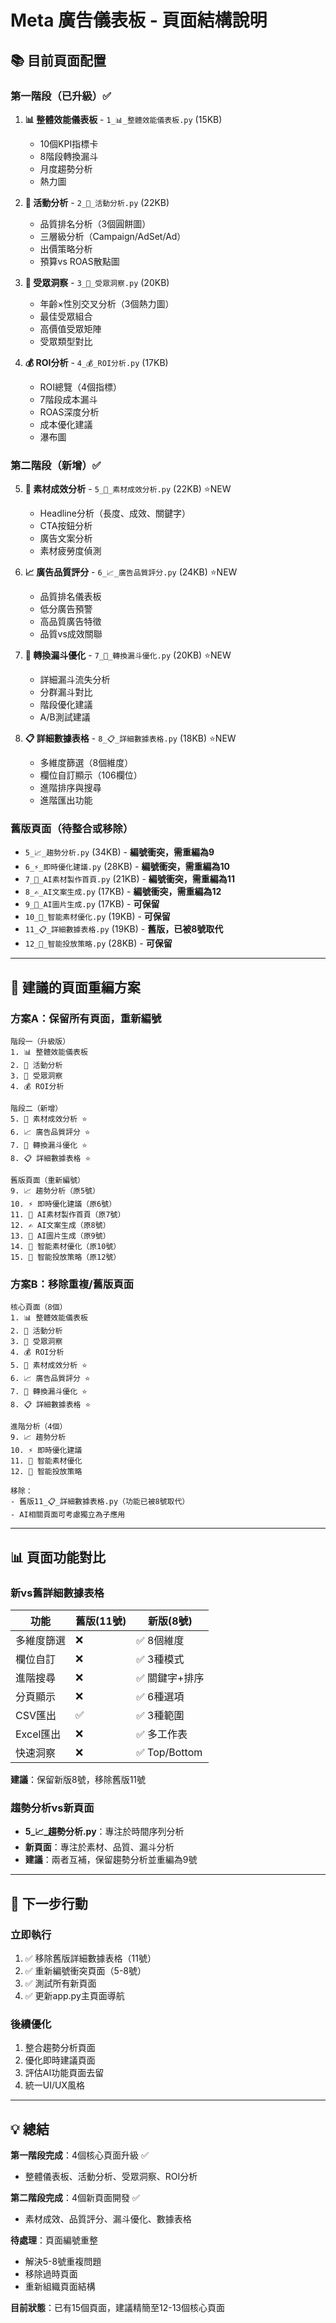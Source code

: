 # Meta 廣告儀表板 - 頁面結構說明

## 📚 目前頁面配置

### 第一階段（已升級）✅
1. **📊 整體效能儀表板** - `1_📊_整體效能儀表板.py` (15KB)
   - 10個KPI指標卡
   - 8階段轉換漏斗
   - 月度趨勢分析
   - 熱力圖

2. **🎯 活動分析** - `2_🎯_活動分析.py` (22KB)
   - 品質排名分析（3個圓餅圖）
   - 三層級分析（Campaign/AdSet/Ad）
   - 出價策略分析
   - 預算vs ROAS散點圖

3. **👥 受眾洞察** - `3_👥_受眾洞察.py` (20KB)
   - 年齡×性別交叉分析（3個熱力圖）
   - 最佳受眾組合
   - 高價值受眾矩陣
   - 受眾類型對比

4. **💰 ROI分析** - `4_💰_ROI分析.py` (17KB)
   - ROI總覽（4個指標）
   - 7階段成本漏斗
   - ROAS深度分析
   - 成本優化建議
   - 瀑布圖

### 第二階段（新增）✅
5. **🎨 素材成效分析** - `5_🎨_素材成效分析.py` (22KB) ⭐NEW
   - Headline分析（長度、成效、關鍵字）
   - CTA按鈕分析
   - 廣告文案分析
   - 素材疲勞度偵測

6. **📈 廣告品質評分** - `6_📈_廣告品質評分.py` (24KB) ⭐NEW
   - 品質排名儀表板
   - 低分廣告預警
   - 高品質廣告特徵
   - 品質vs成效關聯

7. **🔄 轉換漏斗優化** - `7_🔄_轉換漏斗優化.py` (20KB) ⭐NEW
   - 詳細漏斗流失分析
   - 分群漏斗對比
   - 階段優化建議
   - A/B測試建議

8. **📋 詳細數據表格** - `8_📋_詳細數據表格.py` (18KB) ⭐NEW
   - 多維度篩選（8個維度）
   - 欄位自訂顯示（106欄位）
   - 進階排序與搜尋
   - 進階匯出功能

### 舊版頁面（待整合或移除）
- `5_📈_趨勢分析.py` (34KB) - **編號衝突，需重編為9**
- `6_⚡_即時優化建議.py` (28KB) - **編號衝突，需重編為10**
- `7_🤖_AI素材製作首頁.py` (21KB) - **編號衝突，需重編為11**
- `8_✍️_AI文案生成.py` (17KB) - **編號衝突，需重編為12**
- `9_🎨_AI圖片生成.py` (17KB) - **可保留**
- `10_🧠_智能素材優化.py` (19KB) - **可保留**
- `11_📋_詳細數據表格.py` (19KB) - **舊版，已被8號取代**
- `12_🎯_智能投放策略.py` (28KB) - **可保留**

---

## 🔧 建議的頁面重編方案

### 方案A：保留所有頁面，重新編號
```
階段一（升級版）
1. 📊 整體效能儀表板
2. 🎯 活動分析
3. 👥 受眾洞察
4. 💰 ROI分析

階段二（新增）
5. 🎨 素材成效分析 ⭐
6. 📈 廣告品質評分 ⭐
7. 🔄 轉換漏斗優化 ⭐
8. 📋 詳細數據表格 ⭐

舊版頁面（重新編號）
9. 📈 趨勢分析（原5號）
10. ⚡ 即時優化建議（原6號）
11. 🤖 AI素材製作首頁（原7號）
12. ✍️ AI文案生成（原8號）
13. 🎨 AI圖片生成（原9號）
14. 🧠 智能素材優化（原10號）
15. 🎯 智能投放策略（原12號）
```

### 方案B：移除重複/舊版頁面
```
核心頁面（8個）
1. 📊 整體效能儀表板
2. 🎯 活動分析
3. 👥 受眾洞察
4. 💰 ROI分析
5. 🎨 素材成效分析 ⭐
6. 📈 廣告品質評分 ⭐
7. 🔄 轉換漏斗優化 ⭐
8. 📋 詳細數據表格 ⭐

進階分析（4個）
9. 📈 趨勢分析
10. ⚡ 即時優化建議
11. 🧠 智能素材優化
12. 🎯 智能投放策略

移除：
- 舊版11_📋_詳細數據表格.py（功能已被8號取代）
- AI相關頁面可考慮獨立為子應用
```

---

## 📊 頁面功能對比

### 新vs舊詳細數據表格
| 功能 | 舊版(11號) | 新版(8號) |
|-----|----------|----------|
| 多維度篩選 | ❌ | ✅ 8個維度 |
| 欄位自訂 | ❌ | ✅ 3種模式 |
| 進階搜尋 | ❌ | ✅ 關鍵字+排序 |
| 分頁顯示 | ❌ | ✅ 6種選項 |
| CSV匯出 | ✅ | ✅ 3種範圍 |
| Excel匯出 | ❌ | ✅ 多工作表 |
| 快速洞察 | ❌ | ✅ Top/Bottom |

**建議**：保留新版8號，移除舊版11號

### 趨勢分析vs新頁面
- **5_📈_趨勢分析.py**：專注於時間序列分析
- **新頁面**：專注於素材、品質、漏斗分析
- **建議**：兩者互補，保留趨勢分析並重編為9號

---

## 🎯 下一步行動

### 立即執行
1. ✅ 移除舊版詳細數據表格（11號）
2. ✅ 重新編號衝突頁面（5-8號）
3. ✅ 測試所有新頁面
4. ✅ 更新app.py主頁面導航

### 後續優化
1. 整合趨勢分析頁面
2. 優化即時建議頁面
3. 評估AI功能頁面去留
4. 統一UI/UX風格

---

## 💡 總結

**第一階段完成**：4個核心頁面升級 ✅
- 整體儀表板、活動分析、受眾洞察、ROI分析

**第二階段完成**：4個新頁面開發 ✅
- 素材成效、品質評分、漏斗優化、數據表格

**待處理**：頁面編號重整
- 解決5-8號重複問題
- 移除過時頁面
- 重新組織頁面結構

**目前狀態**：已有15個頁面，建議精簡至12-13個核心頁面
